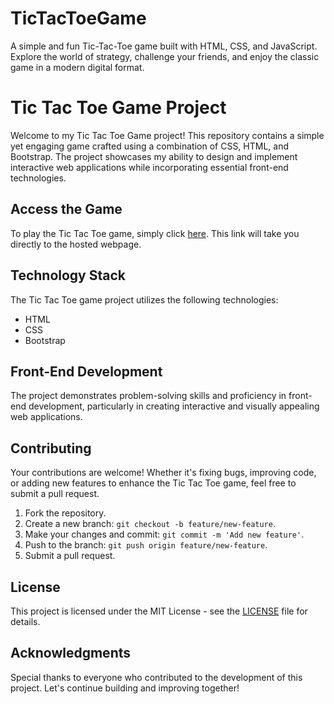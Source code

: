 # TicTacToeGame
A simple and fun Tic-Tac-Toe game built with HTML, CSS, and JavaScript. Explore the world of strategy, challenge your friends, and enjoy the classic game in a modern digital format.
# Tic Tac Toe Game Project

Welcome to my Tic Tac Toe Game project! This repository contains a simple yet engaging game crafted using a combination of CSS, HTML, and Bootstrap. The project showcases my ability to design and implement interactive web applications while incorporating essential front-end technologies.

## Access the Game

To play the Tic Tac Toe game, simply click [here](https://lmwale24.github.io/TicTacToeGame/). This link will take you directly to the hosted webpage.

## Technology Stack

The Tic Tac Toe game project utilizes the following technologies:

- HTML
- CSS
- Bootstrap

## Front-End Development

The project demonstrates problem-solving skills and proficiency in front-end development, particularly in creating interactive and visually appealing web applications.

## Contributing

Your contributions are welcome! Whether it's fixing bugs, improving code, or adding new features to enhance the Tic Tac Toe game, feel free to submit a pull request.

1. Fork the repository.
2. Create a new branch: `git checkout -b feature/new-feature`.
3. Make your changes and commit: `git commit -m 'Add new feature'`.
4. Push to the branch: `git push origin feature/new-feature`.
5. Submit a pull request.

## License

This project is licensed under the MIT License - see the [LICENSE](LICENSE) file for details.

## Acknowledgments

Special thanks to everyone who contributed to the development of this project. Let's continue building and improving together!
